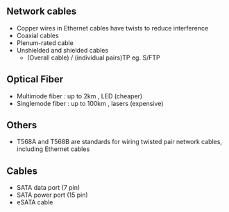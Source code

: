 ## Network cables

- Copper wires in Ethernet cables have twists to reduce interference
- Coaxial cables
- Plenum-rated cable
- Unshielded and shielded cables
  - (Overall cable) / (individual pairs)TP eg. S/FTP

## Optical Fiber

- Multimode fiber : up to 2km , LED (cheaper)
- Singlemode fiber : up to 100km , lasers (expensive)

## Others

- T568A and T568B are standards for wiring twisted pair network cables, including Ethernet cables

## Cables

- SATA data port (7 pin)
- SATA power port (15 pin)
- eSATA cable
